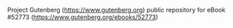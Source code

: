 Project Gutenberg (https://www.gutenberg.org) public repository for
eBook #52773 (https://www.gutenberg.org/ebooks/52773)

